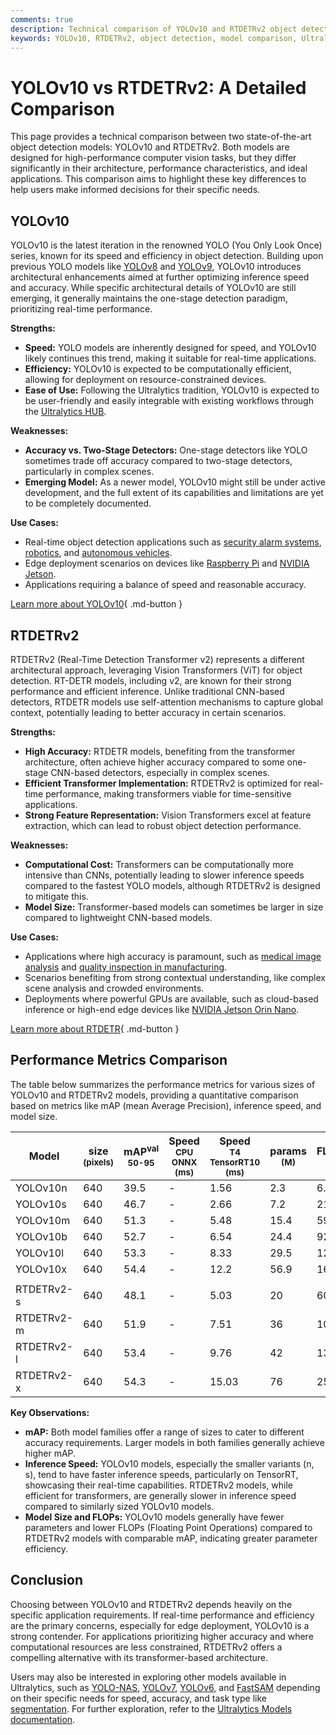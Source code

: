 ```yaml
---
comments: true
description: Technical comparison of YOLOv10 and RTDETRv2 object detection models, focusing on architecture, performance, and use cases.
keywords: YOLOv10, RTDETRv2, object detection, model comparison, Ultralytics, performance, architecture, use cases
---
```


# YOLOv10 vs RTDETRv2: A Detailed Comparison

<script async src="https://cdn.jsdelivr.net/npm/chart.js@3.9.1/dist/chart.min.js"></script>
<script defer src="../../javascript/benchmark.js"></script>

<canvas id="modelComparisonChart" width="1024" height="400" active-models='["YOLOv10", "RTDETRv2"]'></canvas>

This page provides a technical comparison between two state-of-the-art object detection models: YOLOv10 and RTDETRv2. Both models are designed for high-performance computer vision tasks, but they differ significantly in their architecture, performance characteristics, and ideal applications. This comparison aims to highlight these key differences to help users make informed decisions for their specific needs.

## YOLOv10

YOLOv10 is the latest iteration in the renowned YOLO (You Only Look Once) series, known for its speed and efficiency in object detection. Building upon previous YOLO models like [YOLOv8](https://docs.ultralytics.com/models/yolov8/) and [YOLOv9](https://docs.ultralytics.com/models/yolov9/), YOLOv10 introduces architectural enhancements aimed at further optimizing inference speed and accuracy. While specific architectural details of YOLOv10 are still emerging, it generally maintains the one-stage detection paradigm, prioritizing real-time performance.

**Strengths:**

- **Speed:** YOLO models are inherently designed for speed, and YOLOv10 likely continues this trend, making it suitable for real-time applications.
- **Efficiency:** YOLOv10 is expected to be computationally efficient, allowing for deployment on resource-constrained devices.
- **Ease of Use:** Following the Ultralytics tradition, YOLOv10 is expected to be user-friendly and easily integrable with existing workflows through the [Ultralytics HUB](https://www.ultralytics.com/hub).

**Weaknesses:**

- **Accuracy vs. Two-Stage Detectors:** One-stage detectors like YOLO sometimes trade off accuracy compared to two-stage detectors, particularly in complex scenes.
- **Emerging Model:** As a newer model, YOLOv10 might still be under active development, and the full extent of its capabilities and limitations are yet to be completely documented.

**Use Cases:**

- Real-time object detection applications such as [security alarm systems](https://docs.ultralytics.com/guides/security-alarm-system/), [robotics](https://www.ultralytics.com/glossary/robotics), and [autonomous vehicles](https://www.ultralytics.com/solutions/ai-in-self-driving).
- Edge deployment scenarios on devices like [Raspberry Pi](https://docs.ultralytics.com/guides/raspberry-pi/) and [NVIDIA Jetson](https://docs.ultralytics.com/guides/nvidia-jetson/).
- Applications requiring a balance of speed and reasonable accuracy.

[Learn more about YOLOv10](https://docs.ultralytics.com/models/yolov10/){ .md-button }

## RTDETRv2

RTDETRv2 (Real-Time Detection Transformer v2) represents a different architectural approach, leveraging Vision Transformers (ViT) for object detection. RT-DETR models, including v2, are known for their strong performance and efficient inference. Unlike traditional CNN-based detectors, RTDETR models use self-attention mechanisms to capture global context, potentially leading to better accuracy in certain scenarios.

**Strengths:**

- **High Accuracy:** RTDETR models, benefiting from the transformer architecture, often achieve higher accuracy compared to some one-stage CNN-based detectors, especially in complex scenes.
- **Efficient Transformer Implementation:** RTDETRv2 is optimized for real-time performance, making transformers viable for time-sensitive applications.
- **Strong Feature Representation:** Vision Transformers excel at feature extraction, which can lead to robust object detection performance.

**Weaknesses:**

- **Computational Cost:** Transformers can be computationally more intensive than CNNs, potentially leading to slower inference speeds compared to the fastest YOLO models, although RTDETRv2 is designed to mitigate this.
- **Model Size:** Transformer-based models can sometimes be larger in size compared to lightweight CNN-based models.

**Use Cases:**

- Applications where high accuracy is paramount, such as [medical image analysis](https://www.ultralytics.com/glossary/medical-image-analysis) and [quality inspection in manufacturing](https://www.ultralytics.com/blog/quality-inspection-in-manufacturing-traditional-vs-deep-learning-methods).
- Scenarios benefiting from strong contextual understanding, like complex scene analysis and crowded environments.
- Deployments where powerful GPUs are available, such as cloud-based inference or high-end edge devices like [NVIDIA Jetson Orin Nano](https://www.ultralytics.com/blog/ultralytics-yolo11-on-nvidia-jetson-orin-nano-super-fast-and-efficient).

[Learn more about RTDETR](https://docs.ultralytics.com/models/rtdetr/){ .md-button }

## Performance Metrics Comparison

The table below summarizes the performance metrics for various sizes of YOLOv10 and RTDETRv2 models, providing a quantitative comparison based on metrics like mAP (mean Average Precision), inference speed, and model size.

| Model      | size<br><sup>(pixels) | mAP<sup>val<br>50-95 | Speed<br><sup>CPU ONNX<br>(ms) | Speed<br><sup>T4 TensorRT10<br>(ms) | params<br><sup>(M) | FLOPs<br><sup>(B) |
| ---------- | --------------------- | -------------------- | ------------------------------ | ----------------------------------- | ------------------ | ----------------- |
| YOLOv10n   | 640                   | 39.5                 | -                              | 1.56                                | 2.3                | 6.7               |
| YOLOv10s   | 640                   | 46.7                 | -                              | 2.66                                | 7.2                | 21.6              |
| YOLOv10m   | 640                   | 51.3                 | -                              | 5.48                                | 15.4               | 59.1              |
| YOLOv10b   | 640                   | 52.7                 | -                              | 6.54                                | 24.4               | 92.0              |
| YOLOv10l   | 640                   | 53.3                 | -                              | 8.33                                | 29.5               | 120.3             |
| YOLOv10x   | 640                   | 54.4                 | -                              | 12.2                                | 56.9               | 160.4             |
|            |                       |                      |                                |                                     |                    |                   |
| RTDETRv2-s | 640                   | 48.1                 | -                              | 5.03                                | 20                 | 60                |
| RTDETRv2-m | 640                   | 51.9                 | -                              | 7.51                                | 36                 | 100               |
| RTDETRv2-l | 640                   | 53.4                 | -                              | 9.76                                | 42                 | 136               |
| RTDETRv2-x | 640                   | 54.3                 | -                              | 15.03                               | 76                 | 259               |

**Key Observations:**

- **mAP:** Both model families offer a range of sizes to cater to different accuracy requirements. Larger models in both families generally achieve higher mAP.
- **Inference Speed:** YOLOv10 models, especially the smaller variants (n, s), tend to have faster inference speeds, particularly on TensorRT, showcasing their real-time capabilities. RTDETRv2 models, while efficient for transformers, are generally slower in inference speed compared to similarly sized YOLOv10 models.
- **Model Size and FLOPs:** YOLOv10 models generally have fewer parameters and lower FLOPs (Floating Point Operations) compared to RTDETRv2 models with comparable mAP, indicating greater parameter efficiency.

## Conclusion

Choosing between YOLOv10 and RTDETRv2 depends heavily on the specific application requirements. If real-time performance and efficiency are the primary concerns, especially for edge deployment, YOLOv10 is a strong contender. For applications prioritizing higher accuracy and where computational resources are less constrained, RTDETRv2 offers a compelling alternative with its transformer-based architecture.

Users may also be interested in exploring other models available in Ultralytics, such as [YOLO-NAS](https://docs.ultralytics.com/models/yolo-nas/), [YOLOv7](https://docs.ultralytics.com/models/yolov7/), [YOLOv6](https://docs.ultralytics.com/models/yolov6/), and [FastSAM](https://docs.ultralytics.com/models/fast-sam/) depending on their specific needs for speed, accuracy, and task type like [segmentation](https://docs.ultralytics.com/tasks/segment/). For further exploration, refer to the [Ultralytics Models documentation](https://docs.ultralytics.com/models/).
